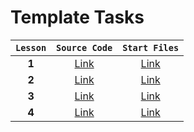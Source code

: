 # Template Tasks

| `Lesson` |                                      `Source Code`                                      |                                      `Start Files`                                      |
| :------: | :-------------------------------------------------------------------------------------: | :-------------------------------------------------------------------------------------: |
|  **1**   |  [Link](https://github.com/josserden/react-blended/tree/lesson-01/source-code/plan.md)  |  [Link](https://github.com/josserden/react-blended/blob/lesson-01/start-files/plan.md)  |
|  **2**   |  [Link](https://github.com/josserden/react-blended/blob/lesson-02/source-code/plan.md)  |  [Link](https://github.com/josserden/react-blended/blob/lesson-02/start-files/plan.md)  |
|  **3**   | [Link](https://github.com/josserden/react-blended/blob/lesson-03/source-code/Readme.md) | [Link](https://github.com/josserden/react-blended/blob/lesson-03/source-code/Readme.md) |
|  **4**   | [Link](https://github.com/josserden/react-blended/blob/lesson-03/source-code/Readme.md) | [Link](https://github.com/josserden/react-blended/blob/lesson-03/start-files/Readme.md) |
